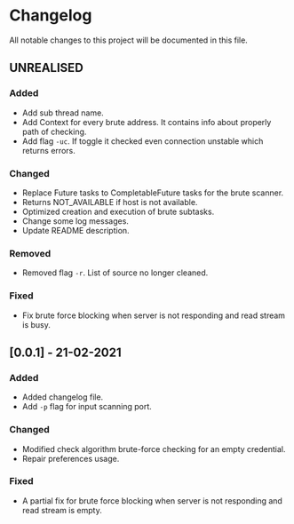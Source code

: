 # Changelog

All notable changes to this project will be documented in this file.

## UNREALISED

### Added
- Add sub thread name.
- Add Context for every brute address. It contains info about properly path of checking.
- Add flag `-uc`. If toggle it checked even connection unstable which returns errors.

### Changed
- Replace Future tasks to CompletableFuture tasks for the brute scanner.
- Returns NOT_AVAILABLE if host is not available.
- Optimized creation and execution of brute subtasks.
- Change some log messages.
- Update README description.

### Removed
- Removed flag `-r`. List of source no longer cleaned.

### Fixed
- Fix brute force blocking when server is not responding and read stream is busy.

## [0.0.1] - 21-02-2021

### Added 
- Added changelog file.
- Add `-p` flag for input scanning port.

### Changed
- Modified check algorithm brute-force checking for an empty credential.
- Repair preferences usage.

### Fixed
- A partial fix for brute force blocking when server is not responding and read stream is empty.
